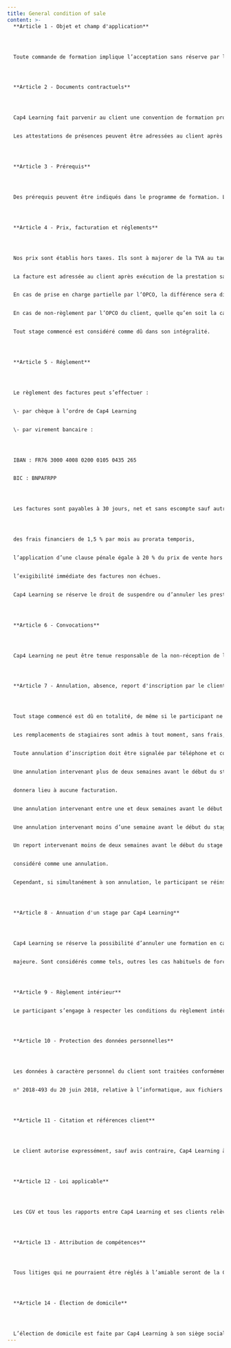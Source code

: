 ```yaml
---
title: General condition of sale
content: >-
  **Article 1 - Objet et champ d'application**




  Toute commande de formation implique l’acceptation sans réserve par l’acheteur et son adhésion pleine et entière aux présentes conditions générales de vente qui prévalent sur tout autre document de l’acheteur, et notamment sur toutes conditions générales d’achat.




  **Article 2 - Documents contractuels**




  Cap4 Learning fait parvenir au client une convention de formation professionnelle continue telle que prévue par la loi. Le client s’engage à retourner dans les plus brefs délais à Cap4 Learning un exemplaire signé et portant son cachet commercial.


  Les attestations de présences peuvent être adressées au client après la formation sur simple demande.




  **Article 3 - Prérequis**




  Des prérequis peuvent être indiqués dans le programme de formation. Le client s’engage à les respecter dans la mesure notamment où cela est susceptible d’affecter la qualité de la formation dispensée.




  **Article 4 - Prix, facturation et réglements**




  Nos prix sont établis hors taxes. Ils sont à majorer de la TVA au taux en vigueur. Les frais annexes à la formation (les frais de repas, les frais de déplacement, de séjour, de coursier,…) sont en sus.


  La facture est adressée au client après exécution de la prestation sauf accord préalable différent. En cas de paiement effectué par un Opérateur de compétences (OPCO), il appartient au client de faire la demande de prise en charge avant le début de la formation auprès de l’OPCO dont il dépend. L’accord de financement doit être communiqué au moment de l’inscription. 


  En cas de prise en charge partielle par l’OPCO, la différence sera directement facturée au client. Si l’accord de prise en charge de l’OPCO ne nous parvient pas au premier jour de la formation, la totalité des frais de formation peut éventuellement être facturée au client. 


  En cas de non-règlement par l’OPCO du client, quelle qu’en soit la cause, la facture devient exigible auprès du client.


  Tout stage commencé est considéré comme dû dans son intégralité.




  **Article 5 - Réglement**




  Le règlement des factures peut s’effectuer :


  \- par chèque à l’ordre de Cap4 Learning


  \- par virement bancaire : 




  IBAN : FR76 3000 4008 0200 0105 0435 265


  BIC : BNPAFRPP




  Les factures sont payables à 30 jours, net et sans escompte sauf autre échéance indiquée sur la facture. Tout retard de paiement par rapport à cette échéance entraînera de plein droit :




  des frais financiers de 1,5 % par mois au prorata temporis,


  l’application d’une clause pénale égale à 20 % du prix de vente hors taxes,


  l’exigibilité immédiate des factures non échues.


  Cap4 Learning se réserve le droit de suspendre ou d’annuler les prestations en cours, sans pouvoir donner lieu à dommages et intérêts pour le Client. Tous droits et taxes applicables sont facturés en sus, conformément aux lois et règlements en vigueur.




  **Article 6 - Convocations**




  Cap4 Learning ne peut être tenue responsable de la non-réception de la convocation quel qu’en soient le ou les destinataires chez le client, notamment en cas d’absence du ou des stagiaires à la formation. Dans le doute, il appartient au client de s’assurer de l’inscription de ses stagiaires et de leur présence à la formation.




  **Article 7 - Annulation, absence, report d'inscription par le client**




  Tout stage commencé est dû en totalité, de même si le participant ne s’est pas présenté.


  Les remplacements de stagiaires sont admis à tout moment, sans frais, en communiquant par écrit le nom et les coordonnées du remplaçant sous réserve de remplir les conditions d’acceptation à la formation.


  Toute annulation d’inscription doit être signalée par téléphone et confirmée par écrit.


  Une annulation intervenant plus de deux semaines avant le début du stage ne 


  donnera lieu à aucune facturation.


  Une annulation intervenant entre une et deux semaines avant le début du stage donnera lieu à la facturation au client de 50 % du coût de la totalité du stage.


  Une annulation intervenant moins d’une semaine avant le début du stage donnera lieu à la facturation de la totalité du coût du stage. 


  Un report intervenant moins de deux semaines avant le début du stage est 


  considéré comme une annulation.


  Cependant, si simultanément à son annulation, le participant se réinscrit à une formation, aucune indemnité forfaitaire ne sera retenue, à moins qu’il annule cette nouvelle participation et ce, quelle que soit la date d’annulation. Ce dédit ne peut en aucun cas être imputé sur le montant de la participation au développement de la formation professionnelle.




  **Article 8 - Annuation d'un stage par Cap4 Learning**




  Cap4 Learning se réserve la possibilité d’annuler une formation en cas de force 


  majeure. Sont considérés comme tels, outres les cas habituels de force majeure ou de cas fortuit, sans que cette liste soit exhaustive : la grève des transports, la maladie de l’intervenant, l’interruption des télécommunications. (…) Cap4 Learning organisera alors une nouvelle session dans les meilleurs délais et aucun dédommagement ne pourra être demandé. En cas d’impossibilité du client de participer à la session à la date ultérieurement proposée, Cap4 Learning, proposera une formation équivalente. En cas de session inter-entreprises notamment, Cap4 Learning se réserve le droit d’annuler une formation si le nombre de 3 stagiaires n’est pas atteint ou en cas de problème technique ou logistique et ce sans aucun dédommagement. Dans ce cas, les stagiaires seront prévenus au moins une semaine avant le début du stage. De nouvelles dates leur seront proposés. Le nombre de participants maximum est indiqué sur les programmes de formation.




  **Article 9 - Règlement intérieur**


  Le participant s’engage à respecter les conditions du règlement intérieur affiché sur les lieux de formation, dont il déclare avoir pris connaissance et accepter les termes.




  **Article 10 - Protection des données personnelles**




  Les données à caractère personnel du client sont traitées conformément à la loi 


  n° 2018-493 du 20 juin 2018, relative à l’informatique, aux fichiers et aux libertés et au Règlement européen 2016/679 du 27 avril 2016 relatif à la protection des données à caractère personnel ainsi que dans les conditions prévues par notre Politique de confidentialité des données à caractère personnel.  (https://www.cap4learning.com/vie-privee)




  **Article 11 - Citation et références client**




  Le client autorise expressément, sauf avis contraire, Cap4 Learning à citer son nom (enseigne commerciale et/ou raison sociale pour les professionnels) comme référence client de Cap4 Learning. 




  **Article 12 - Loi applicable**




  Les CGV et tous les rapports entre Cap4 Learning et ses clients relèvent de la Loi française.




  **Article 13 - Attribution de compétences**




  Tous litiges qui ne pourraient être réglés à l’amiable seront de la COMPÉTENCE EXCLUSIVE DU TRIBUNAL DE COMMERCE DE PARIS quel que soit le siège ou la résidence du client, nonobstant pluralité de défendeurs ou appel en garantie. Cette clause attributive de compétence ne s’appliquera pas au cas de litige avec un Client non professionnel pour lequel les règles légales de compétence matérielle et géographique s’appliqueront. La présente clause est stipulée dans l’intérêt de la société Cap4 Learning qui se réserve le droit d’y renoncer si bon lui semble.




  **Article 14 - Élection de domicile**




  L’élection de domicile est faite par Cap4 Learning à son siège social au 75 rue de Richelieu 75002 Paris.
---
```

